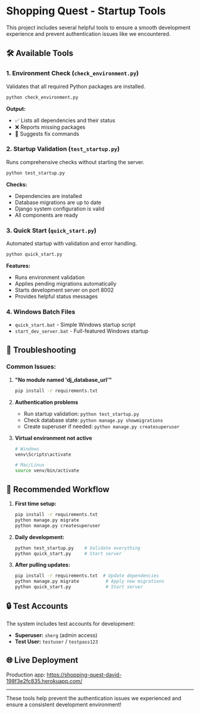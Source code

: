 # Shopping Quest - Startup Tools

This project includes several helpful tools to ensure a smooth development experience and prevent authentication issues like we encountered.

## 🛠️ Available Tools

### 1. **Environment Check** (`check_environment.py`)
Validates that all required Python packages are installed.

```bash
python check_environment.py
```

**Output:**
- ✅ Lists all dependencies and their status
- ❌ Reports missing packages
- 🔧 Suggests fix commands

### 2. **Startup Validation** (`test_startup.py`)
Runs comprehensive checks without starting the server.

```bash
python test_startup.py
```

**Checks:**
- Dependencies are installed
- Database migrations are up to date
- Django system configuration is valid
- All components are ready

### 3. **Quick Start** (`quick_start.py`)
Automated startup with validation and error handling.

```bash
python quick_start.py
```

**Features:**
- Runs environment validation
- Applies pending migrations automatically
- Starts development server on port 8002
- Provides helpful status messages

### 4. **Windows Batch Files**
- `quick_start.bat` - Simple Windows startup script
- `start_dev_server.bat` - Full-featured Windows startup

## 🔧 Troubleshooting

### Common Issues:

1. **"No module named 'dj_database_url'"**
   ```bash
   pip install -r requirements.txt
   ```

2. **Authentication problems**
   - Run startup validation: `python test_startup.py`
   - Check database state: `python manage.py showmigrations`
   - Create superuser if needed: `python manage.py createsuperuser`

3. **Virtual environment not active**
   ```bash
   # Windows
   venv\Scripts\activate
   
   # Mac/Linux
   source venv/bin/activate
   ```

## 🚀 Recommended Workflow

1. **First time setup:**
   ```bash
   pip install -r requirements.txt
   python manage.py migrate
   python manage.py createsuperuser
   ```

2. **Daily development:**
   ```bash
   python test_startup.py    # Validate everything
   python quick_start.py     # Start server
   ```

3. **After pulling updates:**
   ```bash
   pip install -r requirements.txt  # Update dependencies
   python manage.py migrate          # Apply new migrations
   python quick_start.py             # Start server
   ```

## 🔒 Test Accounts

The system includes test accounts for development:

- **Superuser:** `sherg` (admin access)
- **Test User:** `testuser` / `testpass123`

## 🌐 Live Deployment

Production app: https://shopping-quest-david-198f3e2fc835.herokuapp.com/

---

These tools help prevent the authentication issues we experienced and ensure a consistent development environment!
